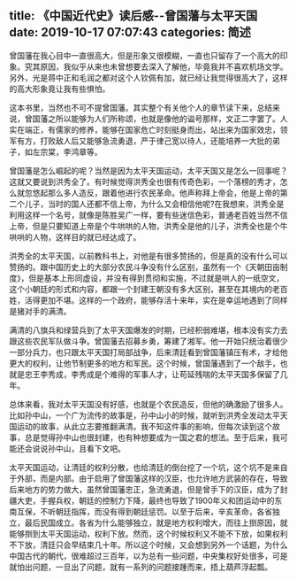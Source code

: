 title: 《中国近代史》读后感--曾国藩与太平天国
date: 2019-10-17 07:07:43
categories: 简述
  --- 


曾国藩在我心目中一直很高大，但是形象又很模糊，一直也只留存了一个高大的印象。究其原因，我似乎从来也未曾想要去深入了解他，毕竟我并不喜欢机场文学。另外，光是蒋中正和毛润之都对这个人钦佩有加，就已经让我觉得很高大了，这样的高大形象竟让我有些惧怕。

这本书里，当然也不可不提曾国藩。其实整个有关他个人的章节读下来，总结来说，曾国藩之所以能够为人们所称颂，也就是像他的谥号那样，文正二字罢了。人实在端正，有儒家的修养，能够在国家危亡时刻挺身而出，站出来为国家效忠，领军有方，打败敌人后又能够急流勇退，严于律己宽以待人，还能培养一大批的弟子，如左宗棠，李鸿章等。

曾国藩是怎么崛起的呢？当然是因为太平天国运动，太平天国又是怎么一回事呢？这就又要说到洪秀全了。有时候觉得洪秀全也很有传奇色彩，一个落榜的秀才，怎么就忽悠起那么多人造反，跟着他进行农民革命。他声称拜上帝会，他是上帝的第二个儿子，当时的国人还都不信上帝，为什么又会相信他呢?在我想来，洪秀全是利用这样一个名号，就像是陈胜吴广一样，要有些迷信色彩，普通老百姓当然不信上帝，但是只要知道上帝是个牛哄哄的人物，洪秀全是他的儿子，洪秀全也是个牛哄哄的人物，这样目的就已经达成了。

洪秀全的太平天国，以前教科书上，对他是有很多赞扬的，但是真的没有什么可以赞扬的。跟中国历史上的大部分农民斗争没有什么区别，虽然有一个《天朝田亩制度》，但是基本上形同虚设，并没有得到贯彻和实施，不过就是哄人的一纸空文，这个小朝廷的形式和内容，都跟一个封建王朝没有多大区别，甚至在其境内的老百姓，活得更加不堪。这样的一个政府，能够存活十来年，实在是幸运地遇到了同样是猪对手的满清。

满清的八旗兵和绿营兵到了太平天国爆发的时期，已经积弱难堪，根本没有实力去跟这些农民军队做斗争。曾国藩去招募乡勇，筹建了湘军。他一开始只统治着很少一部分兵力，也只跟太平天国打局部战争，后来清廷看到曾国藩镇压有术，才给他更大的权利，让他节制更多的地方和军民。这个时候，曾国藩遇到了一个敌手，也就是忠王李秀成，李秀成是个难得的军事人才，让苟延残喘的太平天国多保留了几年。

总体来看，我对太平天国没有好感，也就是个农民造反，但他的确激励了很多人。比如孙中山，一个广为流传的故事是，孙中山小的时候，就听到洪秀全发动太平天国运动的故事，从此立志要推翻满清。我不知这件事的影响，但每次读到这个故事，总是觉得孙中山也很封建，也有种想要成为一国之君的想法。至于后来，我可能还会说说孙中山，且看下文吧。

太平天国运动，让清廷的权利分散，也给清廷的倒台挖了一个坑，这个坑不是来自于外部，而是内部。由于启用了曾国藩这样的汉臣，也允许地方武装的存在，导致后来地方的势力做大，虽然曾国藩忠正，急流勇退，但是曾手下的汉臣，成为了封疆大吏，手握兵权，朝廷的控制力下降，最终也导致了1900年义和团运动中的东南互保，不听朝廷指挥，而没有得到朝廷惩罚。以至于后来，辛亥革命，各省独立，最后民国成立。各省为什么能够独立，就是地方权利增大，而往上捯原因，就能够捯到太平天国运动，权利下放。然而，这个时候权利又不能不下放，如果权利不下放，清廷只会早结束几十年。所以这个时候，又会想到另外一个话题，为什么中国古代的朝代，很难超过三百年，以为总有一些问题，中央集权好处很多，可是就怕出问题，一旦出了问题，就有一系列的问题接踵而来，捂上葫芦浮起瓢。


